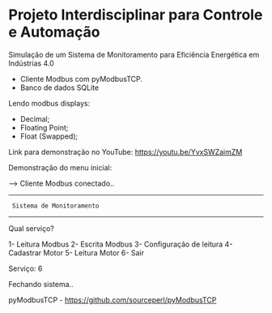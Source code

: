 # Projeto Interdisciplinar para Controle e Automação
Simulação de um Sistema de Monitoramento para Eficiência Energética em Indústrias 4.0

 - Cliente Modbus com pyModbusTCP.
 - Banco de dados SQLite

Lendo modbus displays:

 - Decimal;
 - Floating Point;
 - Float (Swapped);

Link para demonstração no YouTube: https://youtu.be/YvxSWZaimZM

Demonstração do menu inicial:

 --> Cliente Modbus conectado..

----------------------------------
     Sistema de Monitoramento
----------------------------------
Qual serviço?

1- Leitura Modbus
2- Escrita Modbus
3- Configuração de leitura
4- Cadastrar Motor
5- Leitura Motor
6- Sair

Serviço: 6

Fechando sistema..


 pyModbusTCP - https://github.com/sourceperl/pyModbusTCP
